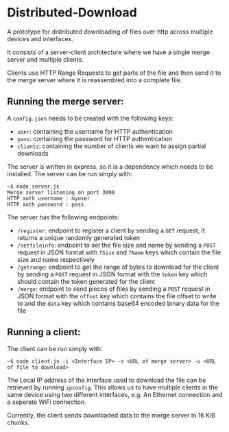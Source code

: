 # Distributed-Download

A prototype for distributed downloading of files over http across multiple devices and interfaces. 

It consists of a server-client architecture where we have a single merge server and multiple clients.

Clients use HTTP Range Requests to get parts of the file and then send it to the merge server where it is reassembled into a complete file.

## Running the merge server:

A `config.json` needs to be created with the following keys:

* `user`: containing the username for HTTP authentication
* `pass`: containing the password for HTTP authentication
* `clients`: containing the number of clients we want to assign partial downloads

The server is written in express, so it is a dependency which needs to be installed. The server can be run simply with:

```
~$ node server.js
Merge server listening on port 3000
HTTP auth username : myuser
HTTP auth password : pass
```
The server has the following endpoints:

* `/register`: endpoint to register a client by sending a `GET` request, it returns a unique randomly generated token
* `/setfileinfo`: endpoint to set the file size and name by sending a `POST` request in JSON format with `fSize` and `fName` keys which contain the file size and name respectively
* `/getrange`: endpoint to get the range of bytes to download for the client by sending a `POST` request in JSON format with the `token` key which should contain the token generated for the client
* `/merge`: endpoint to send pieces of files by sending a `POST` request in JSON format with the `offset` key which contains the file offset to write to and the `data` key which contains base64 encoded binary data for the file

## Running a client:

The client can be run simply with:

```
~$ node client.js -i <Interface IP> -s <URL of merge server> -u <URL of file to download>
```

The Local IP address of the interface used to download the file can be retrieved by running `ipconfig`. This allows us to have multiple clients in the same device using two different interfaces, e.g. An Ethernet connection and a seperate WiFi connection.

Currently, the client sends downloaded data to the merge server in 16 KiB chunks.
